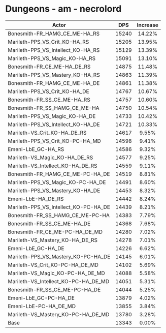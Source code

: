 # Dungeons - am - necrolord
| Actor | DPS | Increase |
|---|:---:|:---:|
|Bonesmith-FR_HAMG_CE_ME-HA_RS|15240|14.22%|
|Marileth-PPS_VS_Crit_KO-HA_RS|15205|13.95%|
|Marileth-PPS_VS_Intellect_KO-HA_RS|15129|13.39%|
|Marileth-PPS_VS_Magic_KO-HA_RS|15091|13.10%|
|Bonesmith-FR_CE_ME-HA_DE_RS|14875|11.48%|
|Marileth-PPS_VS_Mastery_KO-HA_RS|14863|11.39%|
|Bonesmith-FR_HAMG_CE_ME-HA_DE|14861|11.38%|
|Marileth-PPS_VS_Crit_KO-HA_DE|14767|10.67%|
|Bonesmith-FR_SS_CE_ME-HA_RS|14757|10.60%|
|Bonesmith-FR_SS_HAMG_CE_ME-HA|14750|10.54%|
|Marileth-PPS_VS_Magic_KO-HA_DE|14733|10.42%|
|Marileth-PPS_VS_Intellect_KO-HA_DE|14721|10.33%|
|Marileth-VS_Crit_KO-HA_DE_RS|14617|9.55%|
|Marileth-PPS_VS_Crit_KO-PC-HA_MD|14598|9.41%|
|Emeni-LbE_GC-HA_RS|14586|9.32%|
|Marileth-VS_Magic_KO-HA_DE_RS|14577|9.25%|
|Marileth-VS_Intellect_KO-HA_DE_RS|14559|9.11%|
|Bonesmith-FR_HAMG_CE_ME-PC-HA_DE|14519|8.81%|
|Marileth-PPS_VS_Magic_KO-PC-HA_DE|14491|8.60%|
|Marileth-PPS_VS_Mastery_KO-HA_DE|14453|8.32%|
|Emeni-LbE-HA_DE_RS|14442|8.24%|
|Marileth-PPS_VS_Intellect_KO-PC-HA_DE|14439|8.21%|
|Bonesmith-FR_SS_HAMG_CE_ME-PC-HA|14383|7.79%|
|Bonesmith-FR_SS_CE_ME-HA_DE|14368|7.68%|
|Bonesmith-FR_CE_ME-PC-HA_DE_MD|14280|7.02%|
|Marileth-VS_Mastery_KO-HA_DE_RS|14278|7.01%|
|Emeni-LbE_GC-HA_DE|14226|6.62%|
|Marileth-PPS_VS_Mastery_KO-PC-HA_DE|14145|6.01%|
|Marileth-VS_Crit_KO-PC-HA_DE_MD|14102|5.69%|
|Marileth-VS_Magic_KO-PC-HA_DE_MD|14088|5.58%|
|Marileth-VS_Intellect_KO-PC-HA_DE_MD|14051|5.31%|
|Bonesmith-FR_SS_CE_ME-PC-HA_DE|14044|5.25%|
|Emeni-LbE_GC-PC-HA_DE|13879|4.02%|
|Emeni-LbE-PC-HA_DE_MD|13855|3.84%|
|Marileth-VS_Mastery_KO-PC-HA_DE_MD|13780|3.28%|
|Base|13343|0.00%|
